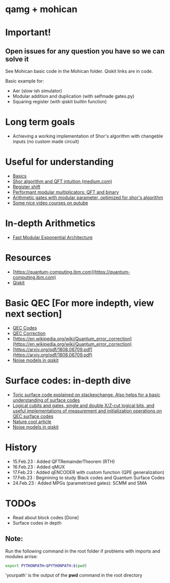 # qamg + mohican

# Important!
## Open issues for any question you have so we can solve it

See Mohican basic code in the Mohican folder.
Qiskit links are in code.

Basic example for:
- Aer (slow ish simulator)
- Modular addition and duplication (with selfmade gates.py)
- Squaring register (with qiskit builtin function)

# Long term goals
- Achieving a working implementation of Shor's algorithm
with changeble inputs (no custom made circuit)

# Useful for understanding
- [Basics](https://arxiv.org/pdf/quant-ph/0406176.pdf)
- [Shor algorithm and QFT intuition (medium.com)](https://medium.com/mit-6-s089-intro-to-quantum-computing/a-general-implementation-of-shors-algorithm-da1595694430)
- [Register shift](https://arxiv.org/pdf/quant-ph/0112107.pdf)
- [Performant modular multiplicators: QFT and binary](https://apps.dtic.mil/sti/pdfs/AD1083851.pdf)
- [Arithmetic gates with modular parameter, optimized for shor's algorithm](https://arxiv.org/pdf/1202.6614.pdf)
- [Some nice video courses on qutube](https://www.qutube.nl/quantum-computer-12/surface-codes)

# In-depth Arithmetics
- [Fast Modular Exponential Architecture](https://www.researchgate.net/publication/228102587_Fast_Quantum_Modular_Exponentiation_Architecture_for_Shor%27s_Factorization_Algorithm)

# Resources
- [https://quantum-computing.ibm.com](https://quantum-computing.ibm.com)
- [Qiskit](https://qiskit.org/textbook/ch-prerequisites/setting-the-environment.html)


# Basic QEC [For more indepth, view next section]
- [QEC Codes](https://bvermersch.github.io/Teaching/QO_Lecture3.pdf)
- [QEC Correction](https://wdscultan.github.io/files/QEC.pdf)
- [https://en.wikipedia.org/wiki/Quantum_error_correction](https://en.wikipedia.org/wiki/Quantum_error_correction)
- [https://arxiv.org/pdf/1808.06709.pdf](https://arxiv.org/pdf/1808.06709.pdf)
- [Noise models in qiskit](https://qiskit.org/textbook/ch-quantum-hardware/error-correction-repetition-code.html)

# Surface codes: in-depth dive
- [Toric surface code explained on stackexchange. Also helps for a basic understanding of surface codes](https://quantumcomputing.stackexchange.com/questions/2106/what-is-the-surface-code-in-the-context-of-quantum-error-correction)
- [Logical cubits and gates, single and double X/Z-cut logical bits, and useful implementations of measurement and initialization operations on QEC surface codes](https://arxiv.org/pdf/1208.0928.pdf)
- [Nature cool article](https://www.nature.com/articles/s41586-022-05434-1)
- [Noise models in qiskit](https://qiskit.org/textbook/ch-quantum-hardware/error-correction-repetition-code.html)

# History
- 15.Feb.23 : Added QFTRemainderTheorem (RTH)
- 16.Feb.23 : Added qMUX
- 17.Feb.23 : Added qENCODER with custom function (QPE generalization)
- 17.Feb.23 : Beginining to study Black codes and Quantum Surface Codes
- 24.Feb.23 : Added MPGs (parametrized gates): SCMM and SMA

# TODOs
- Read about block codes [Done]
- Surface codes in depth

## Note:
Run the following command in the root folder if problems with imports and modules arrise:
```bash
export PYTHONPATH=$PYTHONPATH:$(pwd)
```
'yourpath' is the output of the **pwd** command in the root directory
